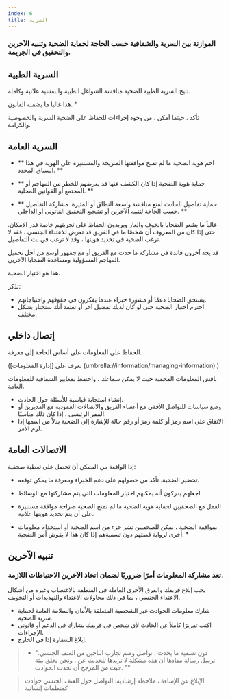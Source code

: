 ```yaml
---
index: 6
title: السرية
---
```

### الموازنة بين السرية والشفافية حسب الحاجة لحماية الضحية وتنبيه الآخرين والتحقيق في الجريمة.

## السرية الطبية

تتيح السرية الطبية للضحية مناقشة الشواغل الطبية والنفسية علانية وكاملة.

هذا غالبا ما يضمنه القانون. *


تأكد ، حيثما أمكن ، من وجود إجراءات للحفاظ على الضحية
السرية والخصوصية والكرامة.

## السرية العامة

* ** احم هوية الضحية ما لم تمنح موافقتها الصريحة والمستنيرة على الهوية في هذا السياق المحدد. **

* ** حماية هوية الضحية إذا كان الكشف عنها قد يعرضهم للخطر من المهاجم أو المجتمع أو القوانين المحلية. **

* ** حماية تفاصيل الحادث لمنع مناقشة واسعة النطاق أو المثيرة. مشاركة التفاصيل حسب الحاجة لتنبيه الآخرين أو تشجيع التحقيق القانوني أو الداخلي. **

غالباً ما يشعر الضحايا بالخوف والعار ويريدون الحفاظ على تجربتهم خاصة قدر الإمكان. حتى إذا كان من المعروف أن شخصًا ما في الفريق قد تعرض للاعتداء الجنسي ، فقد لا ترغب الضحية في تحديد هويتها ، وقد لا ترغب في بث التفاصيل.

قد يجد آخرون فائدة في مشاركة ما حدث مع الفريق أو مع جمهور أوسع من أجل تحميل المهاجم المسؤولية ومساعدة الضحايا الآخرين.

هذا هو اختيار الضحية.

تذكر:

*   يستحق الضحايا دعمًا أو مشورة خبراء عندما يفكرون في حقوقهم واحتياجاتهم.
*   احترم اختيار الضحية حتى لو كان لديك تفضيل آخر أو تعتقد أنك ستختار بشكل مختلف.

## إتصال داخلي

الحفاظ على المعلومات على أساس الحاجة إلى معرفة.

(تعرف على [إدارة المعلومات] (umbrella://information/managing-information).)

ناقش المعلومات المحمية حيث لا يمكن سماعك ، واحتفظ بمعايير الشفافية للمعلومات العامة.

*   إنشاء استجابة قياسية للأسئلة حول الحادث.
*   وضع سياسات للتواصل الأفقي مع أعضاء الفريق والاتصالات العمودية مع المديرين أو المقر الرئيسي ، إذا كان ذلك مناسبًا.
*   الاتفاق على اسم رمز أو كلمة رمز أو رقم حالة للإشارة إلى الضحية بدلاً من اسمها إذا لزم الأمر.

## الاتصالات العامة

إذا الواقعة من الممكن أن تحصل على تغطية صحفية:

*   تحضير الضحية. تأكد من حصولهم على دعم الخبراء ومعرفة ما يمكن توقعه.
*   اجعلهم يدركون أنه يمكنهم اختيار المعلومات التي يتم مشاركتها مع الوسائط.
*  العمل مع الصحفيين لحماية هوية الضحية ما لم تمنح الضحية صراحة موافقة مستنيرة على أن يتم تحديد هويتها علانية.

* بموافقة الضحية ، يمكن للصحفيين نشر جزء من اسم الضحية أو استخدام معلومات أخرى لرواية قصتهم دون تسميةهم إذا كان هذا لا يقوض أمن الضحية. *

## تنبيه الآخرين

### تعد مشاركة المعلومات أمرًا ضروريًا لضمان اتخاذ الآخرين الاحتياطات اللازمة.

يجب إبلاغ فريقك والفرق الأخرى العاملة في المنطقة بالاغتصاب وغيره من أشكال الاعتداء الجنسي ، بما في ذلك محاولات الاعتداء والتهديدات أو التخويف.

*   شارك معلومات الحوادث غير الشخصية المتعلقة بالأمان والسلامة العامة لحماية سرية الضحية.
*   اكتب تقريرًا كاملاً عن الحادث لأي شخص في فريقك يشارك في الدعم أو قانوني
الإجراءات.
*   إبلاغ السفارة إذا في الخارج.

> * "دون تسمية ما يحدث ، نواصل وصم
تجارب الناجين من العنف الجنسي. نرسل رسالة مفادها أن هذه مشكلة لا نريدها
للحديث عن ، ونحن نخلق بيئة حيث من المرجح أن تحدث الحوادث. "*

> الإبلاغ عن الإساءة ، ملاحظة إرشادية: التواصل حول العنف الجنسي
حوادث كمنظمات إنسانية